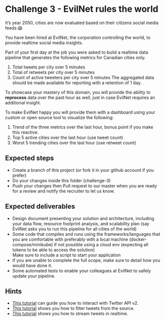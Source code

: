 # Challenge 3 - EvilNet rules the world
It’s year 2050, cities are now evaluated based on their citizens social media feeds 😱

You have been hired at EvilNet, the corporation controlling the world, to provide realtime social media insights.

Part of your first day at the job you were asked to build a realtime data pipeline that generates the following metrics for Canadian cities only.
1. Total tweets per city over 5 minutes
1. Total of retweets per city over 5 minutes
1. Count of active tweeters per city over 5 minutes
The aggregated data should be made available for reporting with a retention of 1 day.

To showcase your mastery of this domain, you will provide the ability to **reprocess** data over the past hour as well, just in case EvilNet requires an additional insight.

To make EvilNet happy you will provide them with a dashboard using your custom or open source tool to visualize the following:
1. Trend of the three metrics over the last hour, bonus point if you make this reactive.
1. Top 5 active cities over the last hour (use tweet count)
1. Worst 5 trending cities over the last hour (use retweet count)

## Expected steps
+ Create a branch of this project (or fork it in your github account if you prefer)
+ Do your changes inside this folder (challenge-3)
+ Push your changes then Pull request to our master when you are ready for a review and notify the recruiter to let us know.

## Expected deliverables
+ Design document presenting your solution and architecture, including your data flow, resource footprint analysis, and scalability plan (say EvilNet asks you to run this pipeline for all cities of the world)
+ Some code that compiles and runs using the frameworks/languages that you are comfortable with preferably with a local machine (docker-compose/minikube) if not possible using a cloud env (expecting all tokens to be able to access the solution)  
Make sure to include a script to start your application
+ If you are unable to complete the full scope, make sure to detail how you would have done it.
+ Some automated tests to enable your colleagues at EvilNet to safely update your pipeline.


## Hints
+ [This tutorial](https://developer.twitter.com/en/docs/tutorials/step-by-step-guide-to-making-your-first-request-to-the-twitter-api-v2) can guide you how to interact with Twitter API v2.
+ [This tutorial](https://developer.twitter.com/en/docs/tutorials/listen-for-important-events) shows you how to filter tweets from the source.
+ [This tutorial](https://developer.twitter.com/en/docs/tutorials/stream-tweets-in-real-time) shows you how to stream tweets in realtime.

